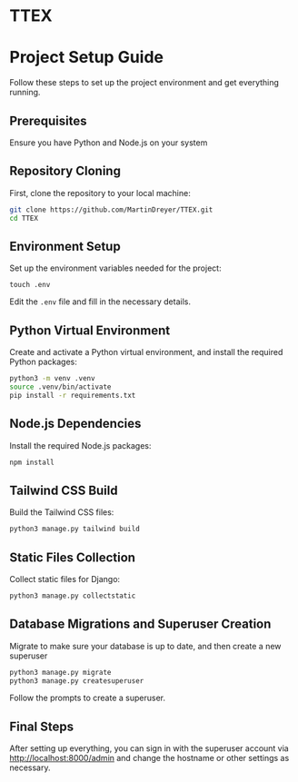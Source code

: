 # TTEX

# Project Setup Guide

Follow these steps to set up the project environment and get everything running.

## Prerequisites

Ensure you have Python and Node.js on your system

## Repository Cloning

First, clone the repository to your local machine:

```bash
git clone https://github.com/MartinDreyer/TTEX.git
cd TTEX
```

## Environment Setup

Set up the environment variables needed for the project:

```plaintext
touch .env
```

Edit the `.env` file and fill in the necessary details.

## Python Virtual Environment

Create and activate a Python virtual environment, and install the required Python packages:

```bash
python3 -m venv .venv
source .venv/bin/activate
pip install -r requirements.txt
```

## Node.js Dependencies

Install the required Node.js packages:

```bash
npm install
```

## Tailwind CSS Build

Build the Tailwind CSS files:

```bash
python3 manage.py tailwind build
```

## Static Files Collection

Collect static files for Django:

```bash
python3 manage.py collectstatic
```

## Database Migrations and Superuser Creation

Migrate to make sure your database is up to date, and then create a new superuser

```bash
python3 manage.py migrate
python3 manage.py createsuperuser
```

Follow the prompts to create a superuser.

## Final Steps

After setting up everything, you can sign in with the superuser account via [http://localhost:8000/admin](http://localhost:8000/admin) and change the hostname or other settings as necessary.
